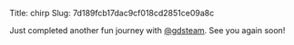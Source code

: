 Title: chirp
Slug: 7d189fcb17dac9cf018cd2851ce09a8c

Just completed another fun journey with <a href="http://twitter.com/gdsteam">@gdsteam</a>. See you again soon!
